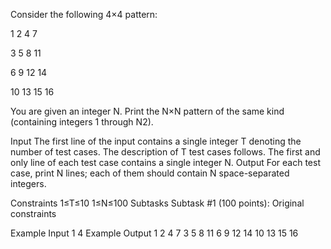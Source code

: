 Consider the following 4×4 pattern:


1  2  4  7

3  5  8 11

6  9 12 14

10 13 15 16

You are given an integer N. Print the N×N pattern of the same kind (containing integers 1 through N2).

Input
The first line of the input contains a single integer T denoting the number of test cases. The description of T test cases follows.
The first and only line of each test case contains a single integer N.
Output
For each test case, print N lines; each of them should contain N space-separated integers.

Constraints
1≤T≤10
1≤N≤100
Subtasks
Subtask #1 (100 points): Original constraints

Example Input
1
4
Example Output
1 2 4 7
3 5 8 11
6 9 12 14
10 13 15 16

